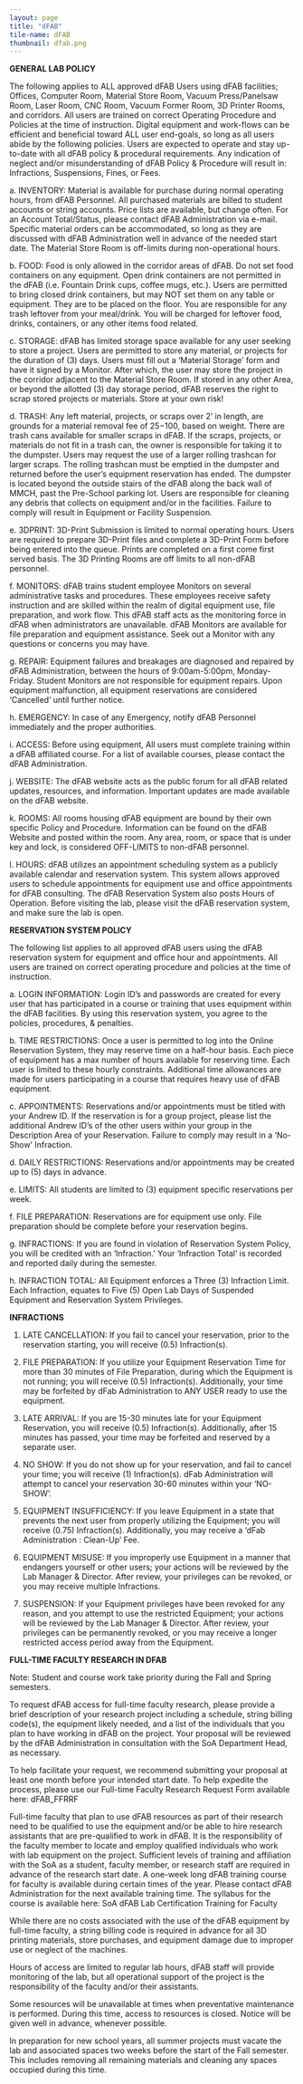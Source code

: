 ```yaml
---
layout: page
title: "dFAB"
tile-name: dFAB
thumbnail: dfab.png
---
```


**GENERAL LAB POLICY**

The following applies to ALL approved dFAB Users using dFAB facilities; Offices, Computer Room, Material Store Room, Vacuum Press/Panelsaw Room, Laser Room, CNC Room, Vacuum Former Room, 3D Printer Rooms, and corridors. All users are trained on correct Operating Procedure and Policies at the time of instruction. Digital equipment and work-flows can be efficient and beneficial toward ALL user end-goals, so long as all users abide by the following policies. Users are expected to operate and stay up-to-date with all dFAB policy & procedural requirements. Any indication of neglect and/or misunderstanding of dFAB Policy & Procedure will result in: Infractions, Suspensions, Fines, or Fees.

a. INVENTORY: Material is available for purchase during normal operating hours, from dFAB Personnel. All purchased materials are billed to student accounts or string accounts. Price lists are available, but change often. For an Account Total/Status, please contact dFAB Administration via e-mail. Specific material orders can be accommodated, so long as they are discussed with dFAB Administration well in advance of the needed start date. The Material Store Room is off-limits during non-operational hours.

b. FOOD: Food is only allowed in the corridor areas of dFAB. Do not set food containers on any equipment. Open drink containers are not permitted in the dFAB (i.e. Fountain Drink cups, coffee mugs, etc.). Users are permitted to bring closed drink containers, but may NOT set them on any table or equipment. They are to be placed on the floor. You are responsible for any trash leftover from your meal/drink. You will be charged for leftover food, drinks, containers, or any other items food related.

c. STORAGE: dFAB has limited storage space available for any user seeking to store a project. Users are permitted to store any material, or projects for the duration of (3) days. Users must fill out a ‘Material Storage’ form and have it signed by a Monitor. After which, the user may store the project in the corridor adjacent to the Material Store Room. If stored in any other Area, or beyond the allotted (3) day storage period, dFAB reserves the right to scrap stored projects or materials. Store at your own risk!

d. TRASH: Any left material, projects, or scraps over 2’ in length, are grounds for a material removal fee of $25-$100, based on weight. There are trash cans available for smaller scraps in dFAB. If the scraps, projects, or materials do not fit in a trash can, the owner is responsible for taking it to the dumpster. Users may request the use of a larger rolling trashcan for larger scraps. The rolling trashcan must be emptied in the dumpster and returned before the user’s equipment reservation has ended. The dumpster is located beyond the outside stairs of the dFAB along the back wall of MMCH, past the Pre-School parking lot. Users are responsible for cleaning any debris that collects on equipment and/or in the facilities. Failure to comply will result in Equipment or Facility Suspension.

e. 3DPRINT: 3D-Print Submission is limited to normal operating hours. Users are required to prepare 3D-Print files and complete a 3D-Print Form before being entered into the queue. Prints are completed on a first come first served basis. The 3D Printing Rooms are off limits to all non-dFAB personnel.

f. MONITORS: dFAB trains student employee Monitors on several administrative tasks and procedures. These employees receive safety instruction and are skilled within the realm of digital equipment use, file preparation, and work flow. This dFAB staff acts as the monitoring force in dFAB when administrators are unavailable. dFAB Monitors are available for file preparation and equipment assistance. Seek out a Monitor with any questions or concerns you may have.

g. REPAIR: Equipment failures and breakages are diagnosed and repaired by dFAB Administration, between the hours of 9:00am-5:00pm, Monday-Friday. Student Monitors are not responsible for equipment repairs. Upon equipment malfunction, all equipment reservations are considered ‘Cancelled’ until further notice.

h. EMERGENCY: In case of any Emergency, notify dFAB Personnel immediately and the proper authorities.

i. ACCESS: Before using equipment, All users must complete training within a dFAB affiliated course. For a list of available courses, please contact the dFAB Administration.

j. WEBSITE: The dFAB website acts as the public forum for all dFAB related updates, resources, and information. Important updates are made available on the dFAB website.

k. ROOMS: All rooms housing dFAB equipment are bound by their own specific Policy and Procedure. Information can be found on the dFAB Website and posted within the room. Any area, room, or space that is under key and lock, is considered OFF-LIMITS to non-dFAB personnel.

l. HOURS: dFAB utilizes an appointment scheduling system as a publicly available calendar and reservation system. This system allows approved users to schedule appointments for equipment use and office appointments for dFAB consulting. The dFAB Reservation System also posts Hours of Operation. Before visiting the lab, please visit the dFAB reservation system, and make sure the lab is open.

 

**RESERVATION SYSTEM POLICY**

The following list applies to all approved dFAB users using the dFAB reservation system for equipment and office hour and appointments. All users are trained on correct operating procedure and policies at the time of instruction.

a. LOGIN INFORMATION: Login ID’s and passwords are created for every user that has participated in a course or training that uses equipment within the dFAB facilities. By using this reservation system, you agree to the policies, procedures, & penalties.

b. TIME RESTRICTIONS: Once a user is permitted to log into the Online Reservation System, they may reserve time on a half-hour basis. Each piece of equipment has a max number of hours available for reserving time. Each user is limited to these hourly constraints. Additional time allowances are made for users participating in a course that requires heavy use of dFAB equipment.

c. APPOINTMENTS: Reservations and/or appointments must be titled with your Andrew ID. If the reservation is for a group project, please list the additional Andrew ID’s of the other users within your group in the Description Area of your Reservation. Failure to comply may result in a ‘No-Show’ Infraction.

d. DAILY RESTRICTIONS: Reservations and/or appointments may be created up to (5) days in advance.

e. LIMITS: All students are limited to (3) equipment specific reservations per week.

f. FILE PREPARATION: Reservations are for equipment use only. File preparation should be complete before your reservation begins.

g. INFRACTIONS: If you are found in violation of Reservation System Policy, you will be credited with an ‘Infraction.' Your ‘Infraction Total’ is recorded and reported daily during the semester.

h. INFRACTION TOTAL: All Equipment enforces a Three (3) Infraction Limit. Each Infraction, equates to Five (5) Open Lab Days of Suspended Equipment and Reservation System Privileges.

 

**INFRACTIONS**

1. LATE CANCELLATION: If you fail to cancel your reservation, prior to the reservation starting, you will receive (0.5) Infraction(s).

2. FILE PREPARATION: If you utilize your Equipment Reservation Time for more than 30 minutes of File Preparation, during which the Equipment is not running; you will receive (0.5) Infraction(s). Additionally, your time may be forfeited by dFab Administration to ANY USER ready to use the equipment.

3. LATE ARRIVAL: If you are 15-30 minutes late for your Equipment Reservation, you will receive (0.5) Infraction(s). Additionally, after 15 minutes has passed, your time may be forfeited and reserved by a separate user.

4. NO SHOW: If you do not show up for your reservation, and fail to cancel your time; you will receive (1) Infraction(s). dFab Administration will attempt to cancel your reservation 30-60 minutes within your ‘NO-SHOW’.

5. EQUIPMENT INSUFFICIENCY: If you leave Equipment in a state that prevents the next user from properly utilizing the Equipment; you will receive (0.75) Infraction(s). Additionally, you may receive a ‘dFab Administration : Clean-Up’ Fee.

6. EQUIPMENT MISUSE: If you improperly use Equipment in a manner that endangers yourself or other users; your actions will be reviewed by the Lab Manager & Director. After review, your privileges can be revoked, or you may receive multiple Infractions.

7. SUSPENSION: If your Equipment privileges have been revoked for any reason, and you attempt to use the restricted Equipment; your actions will be reviewed by the Lab Manager & Director. After review, your privileges can be permanently revoked, or you may receive a longer restricted access period away from the Equipment.

 

**FULL-TIME FACULTY RESEARCH IN DFAB**

Note: Student and course work take priority during the Fall and Spring semesters.

To request dFAB access for full-time faculty research, please provide a brief description of your research project including a schedule, string billing code(s), the equipment likely needed, and a list of the individuals that you plan to have working in dFAB on the project. Your proposal will be reviewed by the dFAB Administration in consultation with the SoA Department Head, as necessary.

To help facilitate your request, we recommend submitting your proposal at least one month before your intended start date. To help expedite the process, please use our Full-time Faculty Research Request Form available here: dFAB_FFRRF

Full-time faculty that plan to use dFAB resources as part of their research need to be qualified to use the equipment and/or be able to hire research assistants that are pre-qualified to work in dFAB. It is the responsibility of the faculty member to locate and employ qualified individuals who work with lab equipment on the project. Sufficient levels of training and affiliation with the SoA as a student, faculty member, or research staff are required in advance of the research start date. A one-week long dFAB training course for faculty is available during certain times of the year. Please contact dFAB Administration for the next available training time. The syllabus for the course is available here: SoA dFAB Lab Certification Training for Faculty

While there are no costs associated with the use of the dFAB equipment by full-time faculty, a string billing code is required in advance for all 3D printing materials, store purchases, and equipment damage due to improper use or neglect of the machines.

Hours of access are limited to regular lab hours, dFAB staff will provide monitoring of the lab, but all operational support of the project is the responsibility of the faculty and/or their assistants.

Some resources will be unavailable at times when preventative maintenance is performed.  During this time, access to resources is closed. Notice will be given well in advance, whenever possible.

In preparation for new school years, all summer projects must vacate the lab and associated spaces two weeks before the start of the Fall semester. This includes removing all remaining materials and cleaning any spaces occupied during this time.

